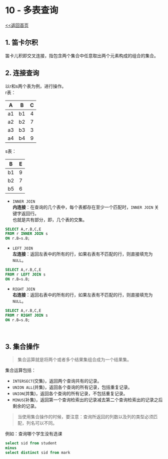 # **10 - 多表查询**
[<<返回首页](database/Oracle.md)

## 1. 笛卡尔积
笛卡儿积即交叉连接，指包含两个集合中任意取出两个元素构成的组合的集合。
​

## 2. 连接查询
以r和s两个表为例，进行操作。  
r表： 

| A | B | C |
| :--: | :--: | :--: |
| a1 | b1 | 4 |
| a2 | b2 | 7 |
| a3 | b3 | 3 |
| a4 | b4 | 9 |

s表： 

| B | E |
| :--: | :--: |
| b1 | 9 |
| b2 | 7 |
| b5 | 6 |



- `INNER JOIN`  
**内连接**：在查询的几个表中，每个表都存在至少一个匹配时，`INNER JOIN` 关键字返回行。  
也就是共有部分，即，几个表的交集。

```SQL
SELECT A,r.B,C,E
FROM r INNER JOIN s
ON r.B=s.B;
```
- `LEFT JOIN`  
**左连接**：返回左表中的所有的行，如果右表有不匹配的行，则直接填充为`NULL`。

```SQL
SELECT A,r.B,C,E
FROM r LEFT JOIN s
ON r.B=s.B;
```

- `RIGHT JOIN`  
**右连接**：返回右表中的所有的行，如果左表有不匹配的行，则直接填充为`NULL`。

```SQL
SELECT A,r.B,C,E
FROM r RIGHT JOIN s
ON r.B=s.B;
```
​


## 3. 集合操作
> 集合运算就是将两个或者多个结果集组合成为一个结果集。  

集合运算包括：
- `INTERSECT`(交集)，返回两个查询共有的记录。
- `UNION ALL`(并集)，返回各个查询的所有记录，包括重复记录。
- `UNION`(并集)，返回各个查询的所有记录，不包括重复记录。
- `MINUS`(补集)，返回第一个查询检索出的记录减去第二个查询检索出的记录之后剩余的记录。
 
> 当使用集合操作的时候，要注意：查询所返回的列数以及列的类型必须匹配，列名可以不同。

例如：查询哪个学生没有选课

```SQL
select sid from student
minus
select distinct sid from mark
```